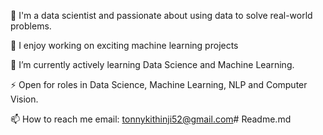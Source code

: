 👀 I'm a data scientist and passionate about using data to solve real-world problems.

🌱 I enjoy working on exciting machine learning projects

🌱 I’m currently actively learning Data Science and Machine Learning.

⚡ Open for roles in Data Science, Machine Learning, NLP and Computer Vision.

📫 How to reach me email: tonnykithinji52@gmail.com# Readme.md
